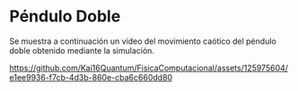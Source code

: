 # Péndulo Doble

Se muestra a continuación un vídeo del movimiento caótico del péndulo doble obtenido mediante la simulación.

https://github.com/Kai16Quantum/FisicaComputacional/assets/125975604/e1ee9936-f7cb-4d3b-860e-cba6c660dd80

